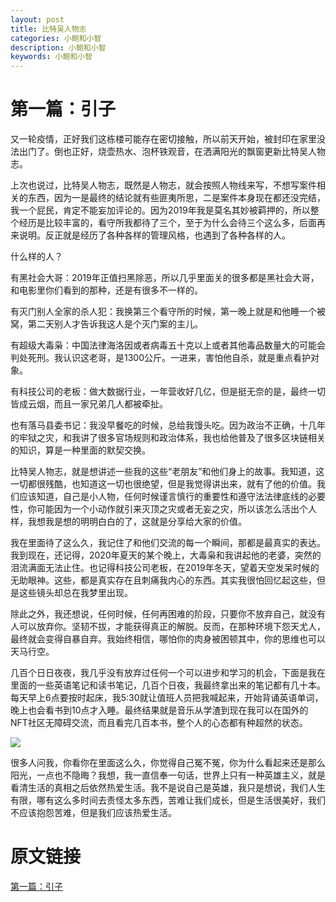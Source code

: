 ```yaml
---
layout: post
title: 比特吴人物志
categories: 小鲍和小智
description: 小鲍和小智
keywords: 小鲍和小智
---
```


# 第一篇：引子
又一轮疫情，正好我们这栋楼可能存在密切接触，所以前天开始，被封印在家里没法出门了。倒也正好，烧壶热水、泡杯铁观音，在洒满阳光的飘窗更新比特吴人物志。

上次也说过，比特吴人物志，既然是人物志，就会按照人物线来写，不想写案件相关的东西，因为一是最终的结论就有些匪夷所思，二是案件本身现在都还没完结，我一个屁民，肯定不能妄加评论的。因为2019年我是莫名其妙被羁押的，所以整个经历是比较丰富的，看守所我都待了三个，至于为什么会待三个这么多，后面再来说明。反正就是经历了各种各样的管理风格，也遇到了各种各样的人。

什么样的人？

有黑社会大哥：2019年正值扫黑除恶，所以几乎里面关的很多都是黑社会大哥，和电影里你们看到的那种，还是有很多不一样的。

有灭门别人全家的杀人犯：我换第三个看守所的时候，第一晚上就是和他睡一个被窝，第二天别人才告诉我这人是个灭门案的主儿。

有超级大毒枭：中国法律海洛因或者病毒五十克以上或者其他毒品数量大的可能会判处死刑。我认识这老哥，是1300公斤。一进来，害怕他自杀，就是重点看护对象。

有科技公司的老板：做大数据行业，一年营收好几亿，但是挺无奈的是，最终一切皆成云烟，而且一家兄弟几人都被牵扯。

也有落马县委书记：我没早餐吃的时候，总给我馒头吃。因为政治不正确，十几年的牢狱之灾，和我讲了很多官场规则和政治体系，我也给他普及了很多区块链相关的知识，算是一种里面的默契交换。

比特吴人物志，就是想讲述一些我的这些“老朋友”和他们身上的故事。我知道，这一切都很残酷，也知道这一切也很绝望，但是我觉得讲出来，就有了他的价值。我们应该知道，自己是小人物，任何时候谨言慎行的重要性和遵守法法律底线的必要性，你可能因为一个小动作就引来灭顶之灾或者无妄之灾，所以该怎么活出个人样，我想我是想的明明白白的了，这就是分享给大家的价值。

我在里面待了这么久，我记住了和他们交流的每一个瞬间，那都是最真实的表达。我到现在，还记得，2020年夏天的某个晚上，大毒枭和我讲起他的老婆，突然的泪流满面无法止住。也记得科技公司老板，在2019年冬天，望着天空发呆时候的无助眼神。这些，都是真实存在且刺痛我内心的东西。其实我很怕回忆起这些，但是这些镜头却总在我梦里出现。

除此之外，我还想说，任何时候，任何再困难的阶段，只要你不放弃自己，就没有人可以放弃你。坚韧不拔，才能获得真正的解脱。反而，在那种环境下怨天尤人，最终就会变得自暴自弃。我始终相信，哪怕你的肉身被困顿其中，你的思维也可以天马行空。

几百个日日夜夜，我几乎没有放弃过任何一个可以进步和学习的机会，下面是我在里面的一些英语笔记和读书笔记，几百个日夜，我最终拿出来的笔记都有几十本。每天早上6点要按时起床，我5:30就让值班人员把我喊起来，开始背诵英语单词，晚上也会看书到10点才入睡。最终结果就是音乐从学渣到现在我可以在国外的NFT社区无障碍交流，而且看完几百本书，整个人的心态都有种超然的状态。

![](https://images.mirror-media.xyz/publication-images/AcMfbDZjWv3kLyPwdeU3Q.jpg)

很多人问我，你看你在里面这么久，你觉得自己冤不冤，你为什么看起来还是那么阳光，一点也不隐晦？我想，我一直信奉一句话，世界上只有一种英雄主义，就是看清生活的真相之后依然热爱生活。我不是说自己是英雄，我只是想说，我们人生有限，哪有这么多时间去责怪太多东西，苦难让我们成长，但是生活很美好，我们不应该抱怨苦难，但是我们应该热爱生活。

# 原文链接
[第一篇：引子](https://mirror.xyz/bitwu.eth/yAqDMBg3Kxxt_9h7ORM5Xe-njrrTqXjCHtHVAy3Zdeg)  